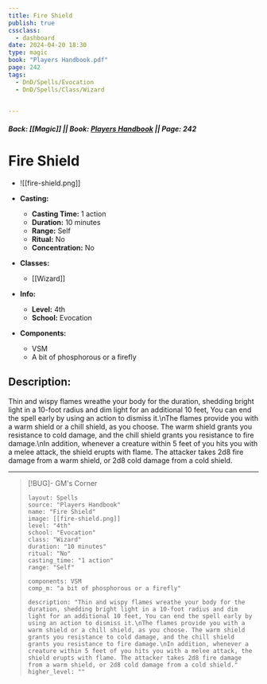 ```yaml
---
title: Fire Shield
publish: true
cssclass:
  - dashboard
date: 2024-04-20 18:30
type: magic
book: "Players Handbook.pdf"
page: 242
tags:
  - DnD/Spells/Evocation
  - DnD/Spells/Class/Wizard


---
```


##### Back: [[Magic]] || Book: [Players Handbook](https://drive.google.com/drive/folders/1O5bhpYizcIT5xxAoLOuzCRht_PVS7VSG?usp=sharing) || Page: 242

# Fire Shield
- ![[fire-shield.png]]
- **Casting:**
    - **Casting Time:** 1 action
    - **Duration:** 10 minutes
    - **Range:** Self
    - **Ritual:** No
    - **Concentration:** No
- **Classes:**
    - [[Wizard]]

- **Info:**
    - **Level:** 4th
    - **School:** Evocation
- **Components:**
    - VSM
    - A bit of phosphorous or a firefly

## Description:
Thin and wispy flames wreathe your body for the duration, shedding bright light in a 10-foot radius and dim light for an additional 10 feet, You can end the spell early by using an action to dismiss it.\nThe flames provide you with a warm shield or a chill shield, as you choose. The warm shield grants you resistance to cold damage, and the chill shield grants you resistance to fire damage.\nIn addition, whenever a creature within 5 feet of you hits you with a melee attack, the shield erupts with flame. The attacker takes 2d8 fire damage from a warm shield, or 2d8 cold damage from a cold shield.



---

> [!BUG]- GM's Corner
>
> ```statblock
> layout: Spells
> source: "Players Handbook"
> name: "Fire Shield"
> image: [[fire-shield.png]]
> level: "4th"
> school: "Evocation"
> class: "Wizard"
> duration: "10 minutes"
> ritual: "No"
> casting_time: "1 action"
> range: "Self"
>
> components: VSM
> comp_m: "a bit of phosphorous or a firefly"
>
> description: "Thin and wispy flames wreathe your body for the duration, shedding bright light in a 10-foot radius and dim light for an additional 10 feet, You can end the spell early by using an action to dismiss it.\nThe flames provide you with a warm shield or a chill shield, as you choose. The warm shield grants you resistance to cold damage, and the chill shield grants you resistance to fire damage.\nIn addition, whenever a creature within 5 feet of you hits you with a melee attack, the shield erupts with flame. The attacker takes 2d8 fire damage from a warm shield, or 2d8 cold damage from a cold shield."
> higher_level: ""
> ```
